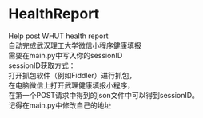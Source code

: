 # HealthReport
Help post WHUT health report  
自动完成武汉理工大学微信小程序健康填报  
需要在main.py中写入你的sessionID  
sessionID获取方式：  
打开抓包软件（例如Fiddler）进行抓包，  
在电脑微信上打开武理健康填报小程序，  
在第一个POST请求中得到的json文件中可以得到sessionID。  
记得在main.py中修改自己的地址  
